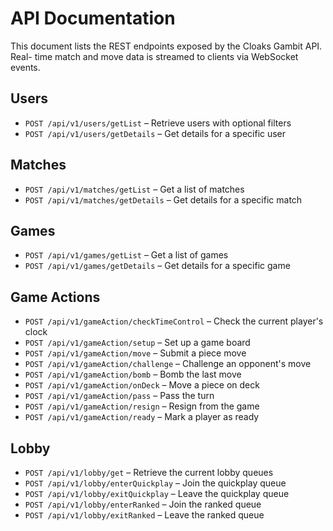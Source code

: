 # API Documentation

This document lists the REST endpoints exposed by the Cloaks Gambit API. Real-
time match and move data is streamed to clients via WebSocket events.

## Users
- `POST /api/v1/users/getList` – Retrieve users with optional filters
- `POST /api/v1/users/getDetails` – Get details for a specific user

## Matches
- `POST /api/v1/matches/getList` – Get a list of matches
- `POST /api/v1/matches/getDetails` – Get details for a specific match

## Games
- `POST /api/v1/games/getList` – Get a list of games
- `POST /api/v1/games/getDetails` – Get details for a specific game

## Game Actions
- `POST /api/v1/gameAction/checkTimeControl` – Check the current player's clock
- `POST /api/v1/gameAction/setup` – Set up a game board
- `POST /api/v1/gameAction/move` – Submit a piece move
- `POST /api/v1/gameAction/challenge` – Challenge an opponent's move
- `POST /api/v1/gameAction/bomb` – Bomb the last move
- `POST /api/v1/gameAction/onDeck` – Move a piece on deck
- `POST /api/v1/gameAction/pass` – Pass the turn
- `POST /api/v1/gameAction/resign` – Resign from the game
- `POST /api/v1/gameAction/ready` – Mark a player as ready

## Lobby
- `POST /api/v1/lobby/get` – Retrieve the current lobby queues
- `POST /api/v1/lobby/enterQuickplay` – Join the quickplay queue
- `POST /api/v1/lobby/exitQuickplay` – Leave the quickplay queue
- `POST /api/v1/lobby/enterRanked` – Join the ranked queue
- `POST /api/v1/lobby/exitRanked` – Leave the ranked queue

